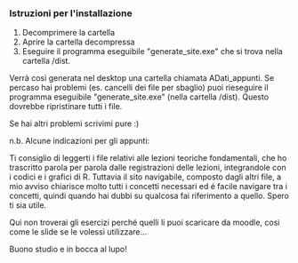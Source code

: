 ### Istruzioni per l'installazione
1) Decomprimere la cartella
2) Aprire la cartella decompressa
3) Eseguire il programma eseguibile "generate_site.exe" che si trova nella cartella /dist.

Verrà così generata nel desktop una cartella chiamata ADati_appunti.
Se percaso hai problemi (es. cancelli dei file per sbaglio) puoi rieseguire il programma eseguibile "generate_site.exe" (nella cartella /dist). Questo dovrebbe ripristinare tutti i file.

Se hai altri problemi scrivimi pure :)

n.b. Alcune indicazioni per gli appunti:

Ti consiglio di leggerti i file relativi alle lezioni teoriche fondamentali, che ho trascritto parola per parola dalle registrazioni delle lezioni, integrandole con i codici e i grafici di R. Tuttavia il sito navigabile, composto dagli altri file, a mio avviso chiarisce molto tutti i concetti necessari ed é facile navigare tra i concetti, quindi quando hai dubbi su qualcosa fai riferimento a quello. Spero ti sia utile.

Qui non troverai gli esercizi perché quelli li puoi scaricare da moodle, cosi come le slide se le volessi utilizzare...

Buono studio e in bocca al lupo!
